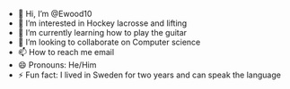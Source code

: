 - 👋 Hi, I’m @Ewood10
- 👀 I’m interested in Hockey lacrosse and lifting
- 🌱 I’m currently learning how to play the guitar
- 💞️ I’m looking to collaborate on Computer science
- 📫 How to reach me email
- 😄 Pronouns: He/Him
- ⚡ Fun fact: I lived in Sweden for two years and can speak the language

<!---
Ewood10/Ewood10 is a ✨ special ✨ repository because its `README.md` (this file) appears on your GitHub profile.
You can click the Preview link to take a look at your changes.
--->
